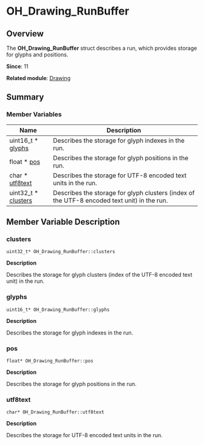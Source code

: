 # OH_Drawing_RunBuffer


## Overview

The **OH_Drawing_RunBuffer** struct describes a run, which provides storage for glyphs and positions.

**Since**: 11

**Related module**: [Drawing](_drawing.md)


## Summary


### Member Variables

| Name| Description|
| -------- | -------- |
| uint16_t \* [glyphs](#glyphs) | Describes the storage for glyph indexes in the run.|
| float \* [pos](#pos) | Describes the storage for glyph positions in the run.|
| char \* [utf8text](#utf8text) | Describes the storage for UTF-8 encoded text units in the run.|
| uint32_t \* [clusters](#clusters) | Describes the storage for glyph clusters (index of the UTF-8 encoded text unit) in the run.|


## Member Variable Description


### clusters

```
uint32_t* OH_Drawing_RunBuffer::clusters
```

**Description**

Describes the storage for glyph clusters (index of the UTF-8 encoded text unit) in the run.


### glyphs

```
uint16_t* OH_Drawing_RunBuffer::glyphs
```

**Description**

Describes the storage for glyph indexes in the run.


### pos

```
float* OH_Drawing_RunBuffer::pos
```

**Description**

Describes the storage for glyph positions in the run.


### utf8text

```
char* OH_Drawing_RunBuffer::utf8text
```

**Description**

Describes the storage for UTF-8 encoded text units in the run.
